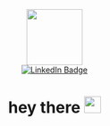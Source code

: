 <div id="header" align="center">
  <img src="https://media.giphy.com/media/UcK7JalnjCz0k/giphy.gif" width="100"/>
  
  <div id="badges">
    <a href="https://www.linkedin.com/in/yuliya-mkhayan/">
      <img src="https://img.shields.io/badge/LinkedIn-blue?style=for-the-badge&logo=linkedin&logoColor=white" alt="LinkedIn         Badge"/>
    </a>
  </div>
  
  <h1>
    hey there
    <img src="https://media.giphy.com/media/hvRJCLFzcasrR4ia7z/giphy.gif" width="30px"/>
  </h1>
</div>


<!--
**yuliyamkh/yuliyamkh** is a ✨ _special_ ✨ repository because its `README.md` (this file) appears on your GitHub profile.

Here are some ideas to get you started:

- 🔭 I’m currently working on ...
- 🌱 I’m currently learning ...
- 👯 I’m looking to collaborate on ...
- 🤔 I’m looking for help with ...
- 💬 Ask me about ...
- 📫 How to reach me: ...
- 😄 Pronouns: ...
- ⚡ Fun fact: ...
-->
